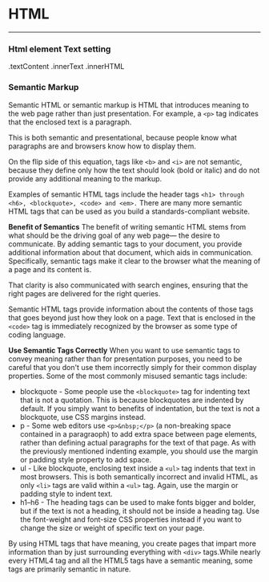 # HTML
----
### Html element Text setting 

.textContent 
.innerText
.innerHTML 

### Semantic Markup
Semantic HTML or semantic markup is HTML that introduces meaning to the web page rather than just presentation. For example, a `<p>` tag indicates that the enclosed text is a paragraph.

This is both semantic and presentational, because people know what paragraphs are and browsers know how to display them.

On the flip side of this equation, tags like `<b>` and `<i>` are not semantic, because they define only how the text should look (bold or italic) and do not provide any additional meaning to the markup.

Examples of semantic HTML tags include the header tags `<h1> through <h6>, <blockquote>, <code> and <em>.` There are many more semantic HTML tags that can be used as you build a standards-compliant website.

**Benefit of Semantics**
The benefit of writing semantic HTML stems from what should be the driving goal of any web page— the desire to communicate. By adding semantic tags to your document, you provide additional information about that document, which aids in communication. Specifically, semantic tags make it clear to the browser what the meaning of a page and its content is.

That clarity is also communicated with search engines, ensuring that the right pages are delivered for the right queries.

Semantic HTML tags provide information about the contents of those tags that goes beyond just how they look on a page. Text that is enclosed in the `<code>` tag is immediately recognized by the browser as some type of coding language.

**Use Semantic Tags Correctly**
When you want to use semantic tags to convey meaning rather than for presentation purposes, you need to be careful that you don't use them incorrectly simply for their common display properties. Some of the most commonly misused semantic tags include:

* blockquote - Some people use the `<blockquote>` tag for indenting text that is not a quotation. This is because blockquotes are indented by default. If you simply want to benefits of indentation, but the text is not a blockquote, use CSS margins instead.
* p - Some web editors use `<p>&nbsp;</p>` (a non-breaking space contained in a paragraoph) to add extra space between page elements, rather than defining actual paragraphs for the text of that page. As with the previously mentioned indenting example, you should use the margin or padding style property to add space.
* ul - Like blockquote, enclosing text inside a `<ul>` tag indents that text in most browsers. This is both semantically incorrect and invalid HTML, as only `<li>` tags are valid within a `<ul>` tag. Again, use the margin or padding style to indent text.
* h1–h6 - The heading tags can be used to make fonts bigger and bolder, but if the text is not a heading, it should not be inside a heading tag. Use the font-weight and font-size CSS properties instead if you want to change the size or weight of specific text on your page.

By using HTML tags that have meaning, you create pages that impart more information than by just surrounding everything with `<div>` tags.While nearly every HTML4 tag and all the HTML5 tags have a semantic meaning, some tags are primarily semantic in nature.